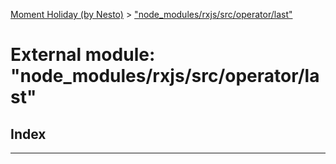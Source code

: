 [Moment Holiday (by Nesto)](../README.md) > ["node_modules/rxjs/src/operator/last"](../modules/_node_modules_rxjs_src_operator_last_.md)

# External module: "node_modules/rxjs/src/operator/last"

## Index

---

